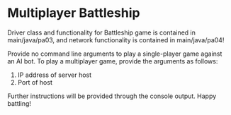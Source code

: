 # Multiplayer Battleship

Driver class and functionality for Battleship game is contained in main/java/pa03, and network functionality is contained in main/java/pa04!

Provide no command line arguments to play a single-player game against an AI bot.
To play a multiplayer game, provide the arguments as follows:
 1. IP address of server host
 2. Port of host

Further instructions will be provided through the console output. Happy battling!

